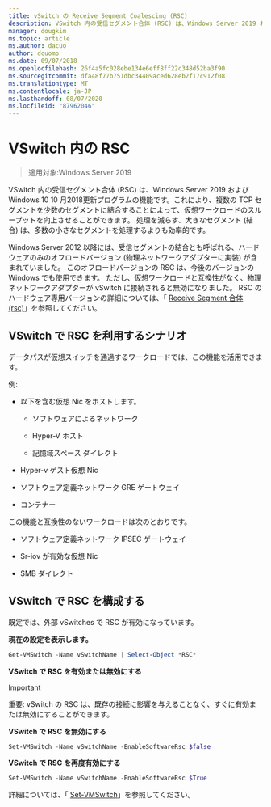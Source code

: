 ```yaml
---
title: vSwitch の Receive Segment Coalescing (RSC)
description: VSwitch 内の受信セグメント合体 (RSC) は、Windows Server 2019 および Windows 10 10 月2018更新プログラムの機能です。これにより、複数の TCP セグメントを少数のセグメントに結合することによって、仮想ワークロードのスループットを向上させることができます。 処理を減らす、大きなセグメント (結合) は、多数の小さなセグメントを処理するよりも効率的です。
manager: dougkim
ms.topic: article
ms.author: dacuo
author: dcuomo
ms.date: 09/07/2018
ms.openlocfilehash: 26f4a5fc028ebe134e6eff8ff22c348d52ba3f90
ms.sourcegitcommit: dfa48f77b751dbc34409aced628eb2f17c912f08
ms.translationtype: MT
ms.contentlocale: ja-JP
ms.lasthandoff: 08/07/2020
ms.locfileid: "87962046"
---
```

# <a name="rsc-in-the-vswitch"></a>VSwitch 内の RSC
>適用対象:Windows Server 2019

VSwitch 内の受信セグメント合体 (RSC) は、Windows Server 2019 および Windows 10 10 月2018更新プログラムの機能です。これにより、複数の TCP セグメントを少数のセグメントに結合することによって、仮想ワークロードのスループットを向上させることができます。 処理を減らす、大きなセグメント (結合) は、多数の小さなセグメントを処理するよりも効率的です。

Windows Server 2012 以降には、受信セグメントの結合とも呼ばれる、ハードウェアのみのオフロードバージョン (物理ネットワークアダプターに実装) が含まれていました。 このオフロードバージョンの RSC は、今後のバージョンの Windows でも使用できます。 ただし、仮想ワークロードと互換性がなく、物理ネットワークアダプターが vSwitch に接続されると無効になりました。 RSC のハードウェア専用バージョンの詳細については、「 [Receive Segment 合体 (rsc)](/previous-versions/windows/it-pro/windows-server-2012-R2-and-2012/hh997024(v=ws.11))」を参照してください。

## <a name="scenarios-that-benefit-from-rsc-in-the-vswitch"></a>VSwitch で RSC を利用するシナリオ

データパスが仮想スイッチを通過するワークロードでは、この機能を活用できます。

例:

-   以下を含む仮想 Nic をホストします。

    -   ソフトウェアによるネットワーク

    -   Hyper-V ホスト

    -   記憶域スペース ダイレクト

-   Hyper-v ゲスト仮想 Nic

-   ソフトウェア定義ネットワーク GRE ゲートウェイ

-   コンテナー

この機能と互換性のないワークロードは次のとおりです。

-   ソフトウェア定義ネットワーク IPSEC ゲートウェイ

-   Sr-iov が有効な仮想 Nic

-   SMB ダイレクト

## <a name="configure-rsc-in-the-vswitch"></a>VSwitch で RSC を構成する


既定では、外部 vSwitches で RSC が有効になっています。

**現在の設定を表示します。**

```PowerShell
Get-VMSwitch -Name vSwitchName | Select-Object *RSC*
```

**VSwitch で RSC を有効または無効にする**


>[!IMPORTANT]
>重要: vSwitch の RSC は、既存の接続に影響を与えることなく、すぐに有効または無効にすることができます。


**VSwitch で RSC を無効にする**

```PowerShell
Set-VMSwitch -Name vSwitchName -EnableSoftwareRsc $false
```

**VSwitch で RSC を再度有効にする**

```PowerShell
Set-VMSwitch -Name vSwitchName -EnableSoftwareRsc $True
```
詳細については、「 [Set-VMSwitch](https://docs.microsoft.com/powershell/module/hyper-v/set-vmswitch?view=win10-ps)」を参照してください。
